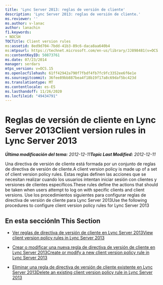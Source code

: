 ```yaml
---
title: 'Lync Server 2013: reglas de versión de cliente'
description: 'Lync Server 2013: reglas de versión de cliente.'
ms.reviewer: ''
ms.author: v-lanac
author: lanachin
f1.keywords:
- NOCSH
TOCTitle: Client version rules
ms:assetid: 8ed9d704-7bdd-41b3-89c6-daca8aa640b4
ms:mtpsurl: https://technet.microsoft.com/en-us/library/JJ898481(v=OCS.15)
ms:contentKeyID: 50873761
ms.date: 07/23/2014
manager: serdars
mtps_version: v=OCS.15
ms.openlocfilehash: 61ff42942a790f7fbdf4fb7fc9fc3352ee6f6e1e
ms.sourcegitcommit: 36fee89bb887bea4f18b19f17a8c69daf5bc423d
ms.translationtype: MT
ms.contentlocale: es-ES
ms.lasthandoff: 11/26/2020
ms.locfileid: "49434791"
---
```

# <a name="client-version-rules-in-lync-server-2013"></a><span data-ttu-id="9bde9-103">Reglas de versión de cliente en Lync Server 2013</span><span class="sxs-lookup"><span data-stu-id="9bde9-103">Client version rules in Lync Server 2013</span></span>

<div data-xmlns="http://www.w3.org/1999/xhtml">

<div class="topic" data-xmlns="http://www.w3.org/1999/xhtml" data-msxsl="urn:schemas-microsoft-com:xslt" data-cs="https://msdn.microsoft.com/">

<div data-asp="https://msdn2.microsoft.com/asp">



</div>

<div id="mainSection">

<div id="mainBody"><span data-ttu-id="9bde9-104">

<span> </span></span><span class="sxs-lookup"><span data-stu-id="9bde9-104">

<span> </span></span></span>

<span data-ttu-id="9bde9-105">_**Última modificación del tema:** 2012-12-11_</span><span class="sxs-lookup"><span data-stu-id="9bde9-105">_**Topic Last Modified:** 2012-12-11_</span></span>

<span data-ttu-id="9bde9-106">Una directiva de versión de cliente está formada por un conjunto de reglas de directiva de versión de cliente.</span><span class="sxs-lookup"><span data-stu-id="9bde9-106">A client version policy is made up of a set of client version policy rules.</span></span> <span data-ttu-id="9bde9-107">Estas reglas definen las acciones que se necesitan realizar cuando los usuarios intentan iniciar sesión con clientes y versiones de clientes específicos.</span><span class="sxs-lookup"><span data-stu-id="9bde9-107">These rules define the actions that should be taken when users attempt to log on with specific clients and client versions.</span></span> <span data-ttu-id="9bde9-108">Use los procedimientos siguientes para configurar reglas de directiva de versión de cliente para Lync Server 2013</span><span class="sxs-lookup"><span data-stu-id="9bde9-108">Use the following procedures to configure client version policy rules for Lync Server 2013</span></span>

<div>

## <a name="in-this-section"></a><span data-ttu-id="9bde9-109">En esta sección</span><span class="sxs-lookup"><span data-stu-id="9bde9-109">In This Section</span></span>

  - [<span data-ttu-id="9bde9-110">Ver reglas de directiva de versión de cliente en Lync Server 2013</span><span class="sxs-lookup"><span data-stu-id="9bde9-110">View client version policy rules in Lync Server 2013</span></span>](lync-server-2013-view-client-version-policy-rules.md)

  - [<span data-ttu-id="9bde9-111">Crear o modificar una nueva regla de directiva de versión de cliente en Lync Server 2013</span><span class="sxs-lookup"><span data-stu-id="9bde9-111">Create or modify a new client version policy rule in Lync Server 2013</span></span>](lync-server-2013-create-or-modify-a-new-client-version-policy-rule.md)

  - [<span data-ttu-id="9bde9-112">Eliminar una regla de directiva de versión de cliente existente en Lync Server 2013</span><span class="sxs-lookup"><span data-stu-id="9bde9-112">Delete an existing client version policy rule in Lync Server 2013</span></span>](lync-server-2013-delete-an-existing-client-version-policy-rule.md)

<span data-ttu-id="9bde9-113"></div>

</div>

<span> </span>

</div>

</div>

</span><span class="sxs-lookup"><span data-stu-id="9bde9-113"></div>

</div>

<span> </span>

</div>

</div>

</span></span></div>

